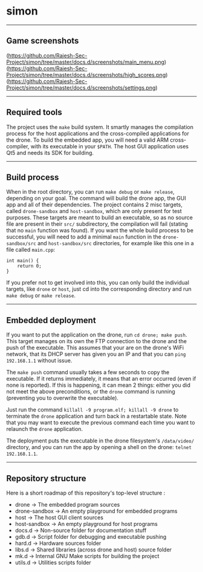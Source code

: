 # simon

------------
Game screenshots
------------

(https://github.com/Rajesh-Sec-Project/simon/tree/master/docs.d/screenshots/main_menu.png)
(https://github.com/Rajesh-Sec-Project/simon/tree/master/docs.d/screenshots/high_scores.png)
(https://github.com/Rajesh-Sec-Project/simon/tree/master/docs.d/screenshots/settings.png)

------------
Required tools
------------
The project uses the ```make``` build system. It smartly manages the compilation process for the host applications and the cross-compiled applications for the drone.
To build the embedded app, you will need a valid ARM cross-compiler, with its executable in your ```$PATH```.
The host GUI application uses Qt5 and needs its SDK for building.

------------
Build process
------------
When in the root directory, you can run ```make debug``` or ```make release```, depending on your goal. The command will build the drone app, the GUI app and all of their dependencies.
The project contains 2 misc targets, called ```drone-sandbox``` and ```host-sandbox```, which are only present for test purposes. These targets are meant to build an executable, so as no source file are present in their ```src/``` subdirectory, the compilation will fail (stating that no ```main``` function was found). If you want the whole build process to be successful, you will need to add a minimal ```main``` function in the ```drone-sandbox/src``` and ```host-sandbox/src``` directories, for example like this one in a file called ```main.cpp```:

```
int main() {
    return 0;
}
```


If you prefer not to get involved into this, you can only build the individual targets, like ```drone``` or ```host```, just cd into the corresponding directory and run ```make debug``` or ```make release```.


------------
Embedded deployment
------------
If you want to put the application on the drone, run ```cd drone; make push```. This target manages on its own the FTP connection to the drone and the push of the executable.
This assumes that your are on the drone's WiFi network, that its DHCP server has given you an IP and that you can ```ping 192.168.1.1``` without issue.


The ```make push``` command usually takes a few seconds to copy the executable. If it returns immediately, it means that an error occurred (even if none is reported).
If this is happening, it can mean 2 things: either you did not meet the above preconditions, or the ```drone``` command is running (preventing you to overwrite the executable).

Just run the command ```killall -9 program.elf; killall -9 drone``` to terminate the ```drone``` application and turn back in a restartable state. Note that you may want to execute the previous command each time you want to relaunch the ```drone``` application.

The deployment puts the executable in the drone filesystem's ```/data/video/``` directory, and you can run the app by opening a shell on the drone: ```telnet 192.168.1.1```.

------------
Repository structure
------------

Here is a short roadmap of this repository's top-level structure :

* drone         -> The embedded program sources
* drone-sandbox -> An empty playground for embedded programs
* host          -> The host GUI client sources
* host-sandbox  -> An empty playground for host programs
* docs.d        -> Non-source folder for documentation stuff
* gdb.d         -> Script folder for debugging and executable pushing
* hard.d        -> Hardware sources folder
* libs.d        -> Shared libraries (across drone and host) source folder
* mk.d          -> Internal GNU Make scripts for building the project
* utils.d       -> Utilities scripts folder
